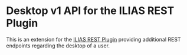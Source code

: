Desktop v1 API for the ILIAS REST Plugin
========================================
This is an extension for the [ILIAS REST Plugin](https://github.com/hrz-unimr/Ilias.RESTPlugin)
providing additional REST endpoints regarding the desktop of a user.


